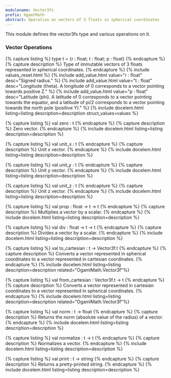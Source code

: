 ```yaml
---
modulename: Vector3fs
prefix: OgamlMath
abstract: Operation on vectors of 3 floats in spherical coordinates
---
```


This module defines the vector3fs type and various operations on it.

### Vector Operations

{% capture listing %}
type t = {r : float; t : float; p : float}
{% endcapture %}
{% capture description %}
Type of immutable vectors of 3 floats represented in spherical coordinates.
{% endcapture %}
{% include values_reset.html %}
{% include add_value.html value="r : float" desc="Signed radius." %}
{% include add_value.html value="t : float" desc="Longitude (theta). A longitude of 0 corresponds to a vector pointing towards positive Z." %}
{% include add_value.html value="p : float" desc="Latitude (phi). A latitude of 0 corresponds to a vector pointing towards the equator, and a latitude of pi/2 corresponds to a vector pointing towards the north pole (positive Y)." %}
{% include docelem.html listing=listing description=description struct_values=values %}

{% capture listing %}
val zero : t
{% endcapture %}
{% capture description %}
Zero vector.
{% endcapture %}
{% include docelem.html listing=listing description=description %}

{% capture listing %}
val unit_x : t
{% endcapture %}
{% capture description %}
Unit x vector.
{% endcapture %}
{% include docelem.html listing=listing description=description %}

{% capture listing %}
val unit_y : t
{% endcapture %}
{% capture description %}
Unit y vector.
{% endcapture %}
{% include docelem.html listing=listing description=description %}

{% capture listing %}
val unit_z : t
{% endcapture %}
{% capture description %}
Unit z vector.
{% endcapture %}
{% include docelem.html listing=listing description=description %}

{% capture listing %}
val prop : float -> t -> t
{% endcapture %}
{% capture description %}
Multiplies a vector by a scalar.
{% endcapture %}
{% include docelem.html listing=listing description=description %}

{% capture listing %}
val div : float -> t -> t
{% endcapture %}
{% capture description %}
Divides a vector by a scalar.
{% endcapture %}
{% include docelem.html listing=listing description=description %}

{% capture listing %}
val to_cartesian : t -> Vector3f.t
{% endcapture %}
{% capture description %}
Converts a vector represented in spherical coordinates to 
a vector represented in cartesian coordinates.
{% endcapture %}
{% include docelem.html listing=listing description=description related="OgamlMath.Vector3f"%}

{% capture listing %}
val from_cartesian : Vector3f.t -> t
{% endcapture %}
{% capture description %}
Converts a vector represented in cartesian coordinates to 
a vector represented in spherical coordinates.
{% endcapture %}
{% include docelem.html listing=listing description=description related="OgamlMath.Vector3f"%}

{% capture listing %}
val norm : t -> float
{% endcapture %}
{% capture description %}
Returns the norm (absolute value of the radius) of a vector.
{% endcapture %}
{% include docelem.html listing=listing description=description %}

{% capture listing %}
val normalize : t -> t
{% endcapture %}
{% capture description %}
Normalizes a vector.
{% endcapture %}
{% include docelem.html listing=listing description=description %}

{% capture listing %}
val print : t -> string
{% endcapture %}
{% capture description %}
Returns a pretty-printed string.
{% endcapture %}
{% include docelem.html listing=listing description=description %}


